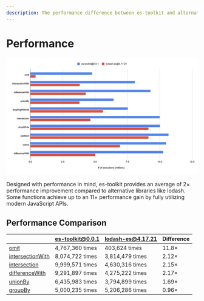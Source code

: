 ```yaml
---
description: The performance difference between es-toolkit and alternative libraries
---
```

Performance
============

![Graph showing the difference in performance between es-toolkit and lodash. Using es-toolkit results in a performance gain of up to 11 times.](./assets/performance.png)

Designed with performance in mind, es-toolkit provides an average of 2× performance improvement compared to alternative libraries like lodash. Some functions achieve up to an 11× performance gain by fully utilizing modern JavaScript APIs.


## Performance Comparison

|                                                          | es-toolkit@0.0.1 | lodash-es@4.17.21 | Difference |
|-----------------------------------------------------------|------------------|--------------------|------------|
| [omit](./reference/object/omit.md)                        |	4,767,360 times  |	403,624 times     |	11.8×     |
| [intersectionWith](./reference/array/intersectionWith.md) |	8,074,722 times  |	3,814,479 times   |	2.12×   |
| [intersection](./reference/array/intersection.md)         |	9,999,571 times  |	4,630,316 times   |	2.15×   |
| [differenceWith](./reference/array/differenceWith.md)     |	9,291,897 times  |	4,275,222 times   |	2.17×   |
| [unionBy](./reference/array/unionBy.md)                   |	6,435,983 times  |	3,794,899 times   | 1.69×   |
| [groupBy](./reference/array/groupBy.md)                   |	5,000,235 times  |	5,206,286 times   | 0.96×   |


